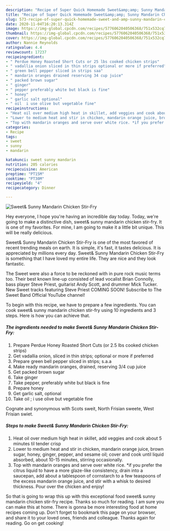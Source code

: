 ```yaml
---
description: "Recipe of Super Quick Homemade Sweet&amp;amp; Sunny Mandarin Chicken Stir-Fry"
title: "Recipe of Super Quick Homemade Sweet&amp;amp; Sunny Mandarin Chicken Stir-Fry"
slug: 573-recipe-of-super-quick-homemade-sweet-and-amp-sunny-mandarin-chicken-stir-fry
date: 2020-11-04T16:20:13.314Z
image: https://img-global.cpcdn.com/recipes/5776062040506368/751x532cq70/sweet-sunny-mandarin-chicken-stir-fry-recipe-main-photo.jpg
thumbnail: https://img-global.cpcdn.com/recipes/5776062040506368/751x532cq70/sweet-sunny-mandarin-chicken-stir-fry-recipe-main-photo.jpg
cover: https://img-global.cpcdn.com/recipes/5776062040506368/751x532cq70/sweet-sunny-mandarin-chicken-stir-fry-recipe-main-photo.jpg
author: Nannie Reynolds
ratingvalue: 4.4
reviewcount: 17237
recipeingredient:
- " Perdue Honey Roasted Short Cuts or 25 lbs cooked chicken strips"
- " vadallia onion sliced in thin strips optional or more if preferred"
- " green bell pepper sliced in strips saa"
- " mandarin oranges drained reserving 34 cup juice"
- " packed brown sugar"
- " ginger"
- " pepper preferably white but black is fine"
- " honey"
- " garlic salt optional"
- " oil  i use olive but vegetable fine"
recipeinstructions:
- "Heat oil over medium high heat in skillet, add veggies and cook about 5 minutes til tender crisp"
- "Lower to medium heat and stir in chicken, mandarin orange juice, brown sugar, honey, ginger, pepper, and sesame oil; cover and cook until liquid absorbed, about 10-15 minutes, stirring occasionally."
- "Top with mandarin oranges and serve over white rice. *if you prefer the citrus liquid to have a more glaze-like consistency, drain into a saucepan, add about a tablespoon of cornstarch to a few teaspoons of the excess mandarin orange juice, and stir with a whisk to desired thickness. Pour over the chicken and enjoy!"
categories:
- Recipe
tags:
- sweet
- sunny
- mandarin

katakunci: sweet sunny mandarin 
nutrition: 205 calories
recipecuisine: American
preptime: "PT15M"
cooktime: "PT30M"
recipeyield: "4"
recipecategory: Dinner

---
```



![Sweet&amp; Sunny Mandarin Chicken Stir-Fry](https://img-global.cpcdn.com/recipes/5776062040506368/751x532cq70/sweet-sunny-mandarin-chicken-stir-fry-recipe-main-photo.jpg)

Hey everyone, I hope you're having an incredible day today. Today, we're going to make a distinctive dish, sweet&amp; sunny mandarin chicken stir-fry. It is one of my favorites. For mine, I am going to make it a little bit unique. This will be really delicious.

Sweet&amp; Sunny Mandarin Chicken Stir-Fry is one of the most favored of recent trending meals on earth. It is simple, it's fast, it tastes delicious. It is appreciated by millions every day. Sweet&amp; Sunny Mandarin Chicken Stir-Fry is something that I have loved my entire life. They are nice and they look fantastic.

The Sweet were also a force to be reckoned with in pure rock music terms too. Their best known line-up consisted of lead vocalist Brian Connolly, bass player Steve Priest, guitarist Andy Scott, and drummer Mick Tucker. New Sweet tracks featuring Steve Priest COMING SOON! Subscribe to The Sweet Band Official YouTube channel!


To begin with this recipe, we have to prepare a few ingredients. You can cook sweet&amp; sunny mandarin chicken stir-fry using 10 ingredients and 3 steps. Here is how you can achieve that.

<!--inarticleads1-->

##### The ingredients needed to make Sweet&amp; Sunny Mandarin Chicken Stir-Fry:

1. Prepare  Perdue Honey Roasted Short Cuts (or 2.5 lbs cooked chicken strips)
1. Get  vadallia onion, sliced in thin strips; optional or more if preferred
1. Prepare  green bell pepper sliced in strips; s.a.a
1. Make ready  mandarin oranges, drained, reserving 3/4 cup juice
1. Get  packed brown sugar
1. Take  ginger
1. Take  pepper, preferably white but black is fine
1. Prepare  honey
1. Get  garlic salt, optional
1. Take  oil ; i use olive but vegetable fine


Cognate and synonymous with Scots sweit, North Frisian sweete, West Frisian swiet. 

<!--inarticleads2-->

##### Steps to make Sweet&amp; Sunny Mandarin Chicken Stir-Fry:

1. Heat oil over medium high heat in skillet, add veggies and cook about 5 minutes til tender crisp
1. Lower to medium heat and stir in chicken, mandarin orange juice, brown sugar, honey, ginger, pepper, and sesame oil; cover and cook until liquid absorbed, about 10-15 minutes, stirring occasionally.
1. Top with mandarin oranges and serve over white rice. *if you prefer the citrus liquid to have a more glaze-like consistency, drain into a saucepan, add about a tablespoon of cornstarch to a few teaspoons of the excess mandarin orange juice, and stir with a whisk to desired thickness. Pour over the chicken and enjoy!




So that is going to wrap this up with this exceptional food sweet&amp; sunny mandarin chicken stir-fry recipe. Thanks so much for reading. I am sure you can make this at home. There is gonna be more interesting food at home recipes coming up. Don't forget to bookmark this page on your browser, and share it to your loved ones, friends and colleague. Thanks again for reading. Go on get cooking!
